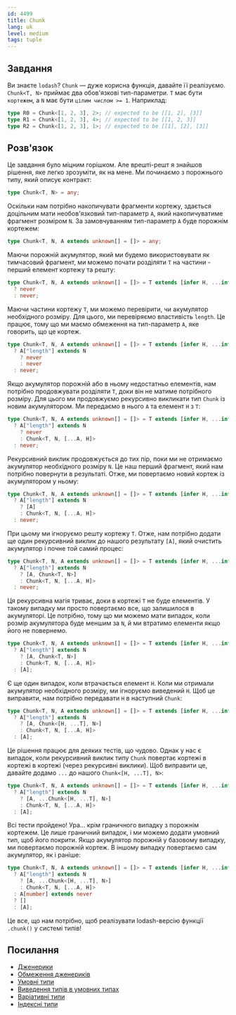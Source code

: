 ```yaml
---
id: 4499
title: Chunk
lang: uk
level: medium
tags: tuple
---
```


## Завдання

Ви знаєте `lodash`? `Chunk` — дуже корисна функція, давайте її реалізуємо.
`Chunk<T, N>` приймає два обов'язкові тип-параметри. `T` має бути `кортежем`,
а `N` має бути `цілим числом >= 1`. Наприклад:

```typescript
type R0 = Chunk<[1, 2, 3], 2>; // expected to be [[1, 2], [3]]
type R1 = Chunk<[1, 2, 3], 4>; // expected to be [[1, 2, 3]]
type R2 = Chunk<[1, 2, 3], 1>; // expected to be [[1], [2], [3]]
```

## Розв'язок

Це завдання було міцним горішком. Але врешті-решт я знайшов рішення, яке легко зрозуміти, як на мене.
Ми починаємо з порожнього типу, який описує контракт:

```typescript
type Chunk<T, N> = any;
```

Оскільки нам потрібно накопичувати фрагменти кортежу, здається доцільним мати необов'язковий
тип-параметр `A`, який накопичуватиме фрагмент розміром `N`. За замовчуванням тип-параметр `A`
буде порожнім кортежем:

```typescript
type Chunk<T, N, A extends unknown[] = []> = any;
```

Маючи порожній акумулятор, який ми будемо використовувати як тимчасовий фрагмент,
ми можемо почати розділяти `T` на частини - перший елемент кортежу та решту:

```typescript
type Chunk<T, N, A extends unknown[] = []> = T extends [infer H, ...infer T]
  ? never
  : never;
```

Маючи частини кортежу `T`, ми можемо перевірити, чи акумулятор необхідного розміру.
Для цього, ми перевіряємо властивість `length`. Це працює, тому що ми
маємо обмеження на тип-параметр `A`, яке говорить, що це кортеж.

```typescript
type Chunk<T, N, A extends unknown[] = []> = T extends [infer H, ...infer T]
  ? A["length"] extends N
    ? never
    : never
  : never;
```

Якщо акумулятор порожній або в ньому недостатньо елементів, нам потрібно продовжувати
розділяти `T`, доки він не матиме потрібного розміру. Для цього ми продовжуємо рекурсивно
викликати тип `Chunk` із новим акумулятором. Ми передаємо в нього `A` та елемент `H` з `T`:

```typescript
type Chunk<T, N, A extends unknown[] = []> = T extends [infer H, ...infer T]
  ? A["length"] extends N
    ? never
    : Chunk<T, N, [...A, H]>
  : never;
```

Рекурсивний виклик продовжується до тих пір, поки ми не отримаємо акумулятор необхідного
розміру `N`. Це наш перший фрагмент, який нам потрібно повернути в результаті. Отже, ми
повертаємо новий кортеж із акумулятором у ньому:

```typescript
type Chunk<T, N, A extends unknown[] = []> = T extends [infer H, ...infer T]
  ? A["length"] extends N
    ? [A]
    : Chunk<T, N, [...A, H]>
  : never;
```

При цьому ми ігноруємо решту кортежу `T`. Отже, нам потрібно додати ще один
рекурсивний виклик до нашого результату `[A]`, який очистить акумулятор і почне
той самий процес:

```typescript
type Chunk<T, N, A extends unknown[] = []> = T extends [infer H, ...infer T]
  ? A["length"] extends N
    ? [A, Chunk<T, N>]
    : Chunk<T, N, [...A, H]>
  : never;
```

Ця рекурсивна магія триває, доки в кортежі `T` не буде елементів.
У такому випадку ми просто повертаємо все, що залишилося в акумуляторі.
Це потрібно, тому що ми можемо мати випадок, коли розмір акумулятора буде меншим за `N`,
й ми втратимо елементи якщо його не повернемо.

```typescript
type Chunk<T, N, A extends unknown[] = []> = T extends [infer H, ...infer T]
  ? A["length"] extends N
    ? [A, Chunk<T, N>]
    : Chunk<T, N, [...A, H]>
  : [A];
```

Є ще один випадок, коли втрачається елемент `H`. Коли ми отримали акумулятор необхідного
розміру, ми ігноруємо виведений `H`. Щоб це виправити, нам потрібно передавати `H` в наступний `Chunk`:

```typescript
type Chunk<T, N, A extends unknown[] = []> = T extends [infer H, ...infer T]
  ? A["length"] extends N
    ? [A, Chunk<[H, ...T], N>]
    : Chunk<T, N, [...A, H]>
  : [A];
```

Це рішення працює для деяких тестів, що чудово. Однак у нас є випадок, коли рекурсивний
виклик типу `Chunk` повертає кортежі в кортежі в кортежі (через рекурсивні виклики).
Щоб виправити це, давайте додамо `...` до нашого `Chunk<[H, ...T], N>`:

```typescript
type Chunk<T, N, A extends unknown[] = []> = T extends [infer H, ...infer T]
  ? A["length"] extends N
    ? [A, ...Chunk<[H, ...T], N>]
    : Chunk<T, N, [...A, H]>
  : [A];
```

Всі тести пройдено! Ура... крім граничного випадку з порожнім кортежем.
Це лише граничний випадок, і ми можемо додати умовний тип, щоб його покрити.
Якщо акумулятор порожній у базовому випадку, ми повертаємо порожній кортеж.
В іншому випадку повертаємо сам акумулятор, як і раніше:

```typescript
type Chunk<T, N, A extends unknown[] = []> = T extends [infer H, ...infer T]
  ? A["length"] extends N
    ? [A, ...Chunk<[H, ...T], N>]
    : Chunk<T, N, [...A, H]>
  : A[number] extends never
  ? []
  : [A];
```

Це все, що нам потрібно, щоб реалізувати lodash-версію функції `.chunk()` у системі типів!

## Посилання

- [Дженерики](https://www.typescriptlang.org/docs/handbook/2/generics.html)
- [Обмеження дженериків](https://www.typescriptlang.org/docs/handbook/2/generics.html#generic-constraints)
- [Умовні типи](https://www.typescriptlang.org/docs/handbook/2/conditional-types.html)
- [Виведення типів в умовних типах](https://www.typescriptlang.org/docs/handbook/2/conditional-types.html#inferring-within-conditional-types)
- [Варіативні типи](https://www.typescriptlang.org/docs/handbook/release-notes/typescript-4-0.html#variadic-tuple-types)
- [Індексні типи](https://www.typescriptlang.org/docs/handbook/2/indexed-access-types.html)
